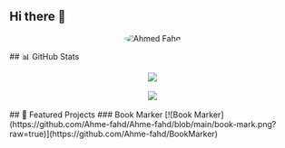 ## Hi there 👋
<p align="center">
  <img src="https://github.com/Ahme-fahd.png" width="150" height="150" style="border-radius:50%;" alt="Ahmed Fahd">
</p>
## 📊 GitHub Stats
<p align="center">
  <img src="https://github-readme-stats.vercel.app/api?username=Ahme-fahd&show_icons=true&theme=tokyonight" width="50%">
</p>
<p align="center">
  <img src="https://github-readme-streak-stats.herokuapp.com/?user=Ahme-fahd&theme=tokyonight">
</p>
## 🚀 Featured Projects
### Book Marker
[![Book Marker](https://github.com/Ahme-fahd/Ahme-fahd/blob/main/book-mark.png?raw=true)](https://github.com/Ahme-fahd/BookMarker)

<!--
**Ahme-fahd/Ahme-fahd** is a ✨ _special_ ✨ repository because its `README.md` (this file) appears on your GitHub profile.

# 👋 Hi, I'm Ahmed Fahd  

Welcome to my GitHub profile! 🚀  

##🌟 Featured Projects:
- 📌 [Book Marker](https://ahme-fahd.github.io/BookMarker/) – A simple web app to save and manage bookmarks(CRUD System).  
- 📌 [E-Commerce](https://ahme-fahd.github.io/E-commerce-/#/login)) – is a modern and user-friendly online store designed to provide a seamless shopping experience. 

## 📫 Connect with me:
- 💼 [https://www.linkedin.com/in/ahmed-essaam/](#)  
- ✉️ [aessam2224@gmail.com](#)  

⭐ **Don't forget to star my projects!** ⭐  
